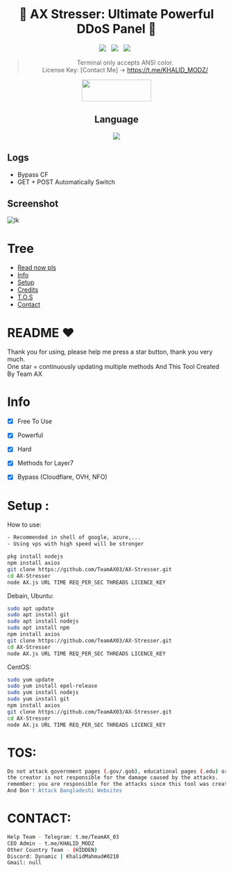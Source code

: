 <div align=center>
 
# 🚀 AX Stresser: Ultimate Powerful DDoS Panel 🚀

<p>
 <img src="https://img.shields.io/github/stars/hoaan1995/ZxCDDoS?color=%23DF0067&style=for-the-badge"/> &nbsp;
 <img src="https://img.shields.io/github/forks/hoaan1995/ZxCDDoS?color=%239999FF&style=for-the-badge"/> &nbsp;
 <img src="https://img.shields.io/github/license/hoaan1995/ZxCDDoS?color=%23E8E8E8&style=for-the-badge"/> &nbsp;
 
</p>

> Terminal only accepts ANSI color.<br>
> License Key: [Contact Me] -> https://t.me/KHALID_MODZ/<br>
<p align="center">  <a href="https://t.me/TeamAX_03"><img width="160" height="50" src="https://i.imgur.com/N7AK7XY.png"></a></p>
 
## Language</br>

 <img src="https://img.shields.io/badge/JavaScript-323330?style=for-the-badge&logo=javascript&logoColor=F7DF1E"/>
 </div>
 
 ## Logs</br>
 - Bypass CF
 - GET + POST Automatically Switch
 
## Screenshot
![lk](https://i.ibb.co/LNkqyPR/bandicam-2022-04-12-22-11-34-101.jpg)

# Tree
* [Read now pls](#README)
* [Info](#Info)
* [Setup](#Setup)
* [Credits](#Credits)
* [T.O.S](#TOS)
* [Contact](#Contact)

# README ♥️
Thank you for using, please help me press a star button, thank you very much.<br>
One star = continuously updating multiple methods
And This Tool Created By Team AX

# Info
- [x] Free To Use
- [x] Powerful
- [x] Hard
- [x] Methods for Layer7
- [x] Bypass (Cloudflare, OVH, NFO)  


# Setup :

How to use:
```sh 
- Recommended in shell of google, azure,...
- Using vps with high speed will be stronger

pkg install nodejs
npm install axios
git clone https://github.com/TeamAX03/AX-Stresser.git
cd AX-Stresser
node AX.js URL TIME REQ_PER_SEC THREADS LICENCE_KEY
```

Debain, Ubuntu:
```sh
sudo apt update
sudo apt install git
sudo apt install nodejs
sudo apt install npm
npm install axios
git clone https://github.com/TeamAX03/AX-Stresser.git
cd AX-Stresser
node AX.js URL TIME REQ_PER_SEC THREADS LICENCE_KEY
```
CentOS:
```sh
sudo yum update
sudo yum install epel-release
sudo yum install nodejs
sudo yum install git
npm install axios
git clone https://github.com/TeamAX03/AX-Stresser.git
cd AX-Stresser
node AX.js URL TIME REQ_PER_SEC THREADS LICENCE_KEY
```



# TOS:
```sh
Do not attack government pages (.gov/.gob), educational pages (.edu) or the United States Department of Defense (.mil), 
the creator is not responsible for the damage caused by the attacks. 
remember: you are responsible for the attacks since this tool was created for educational purposes
And Don't Attack Bangladeshi Websites 
```

# CONTACT:
```sh
Help Team - Telegram: t.me/TeamAX_03
CEO Admin - t.me/KHALID_MODZ
Other Country Team - (HIDDEN)
Discord: Dynamic | KhalidMahmud#0210
Gmail: null
```
